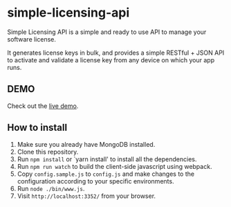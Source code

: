 # simple-licensing-api

Simple Licensing API is a simple and ready to use API to manage your software license. 

It generates license keys in bulk, and provides a simple RESTful + JSON API to activate and validate a license key from any device on which your app runs. 

## DEMO

Check out the [live demo](http://simple-licensing-api.magictek.cn).

## How to install

1. Make sure you already have MongoDB installed.
2. Clone this repository.
3. Run `npm install` or `yarn install' to install all the dependencies.
4. Run `npm run watch` to build the client-side javascript using webpack.
5. Copy `config.sample.js` to `config.js` and make changes to the configuration according to your specific environments.
6. Run `node ./bin/www.js`.
7. Visit `http://localhost:3352/` from your browser.
